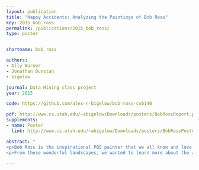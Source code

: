 ```yaml
---
layout: publication
title: "Happy Accidents: Analyzing the Paintings of Bob Ross"
key: 2015_bob_ross
permalink: /publications/2015_bob_ross/
type: poster


shortname: bob_ross

authors:
- Ally Warner
- Jonathan Dunstan
- bigelow

journal: Data Mining class project
year: 2015

code: https://github.com/alex-r-bigelow/bob-ross-cs6140

pdf: http://www.cs.utah.edu/~abigelow/Downloads/posters/BobRossReport.pdf
supplements:
- name: Poster
  link: http://www.cs.utah.edu/~abigelow/Downloads/posters/BobRossPoster.pdf

abstract: "
<p>Bob Ross is the inspirational PBS painter that we all know and love from the 1980's and the 1990's. Ross made painting fun and relaxing with his easy going attitude and light hearted vocabulary. Bob Ross didn't believe in mistakes, only happy accidents which encouraged many people to start painting. Ross' purpose with his show \"The Joy of Painting\" was to spread the love and happiness that comes from painting beautiful landscapes of all kinds.</p>
<p>From these wonderful landscapes, we wanted to learn more about the amazing Bob Ross. Some initial ideas were to study his speech, his choice of colors, the similarities or differences between all of his paintings, and if he changed his style throughout the seasons of his show. </p>"

---
```

